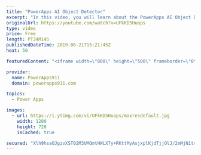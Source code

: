 ```yaml
---
title: "PowerApps AI Object Detector"
excerpt: "In this video, you will learn about the PowerApps AI Object Detector. And not just a quick demo app but we will dive into how to make a production level model and talk about how to refine it with error reporting. So very cool.   Video on PowerApps Email Attachments https://www.youtube.com/watch?v=V3feURQfY3M"
originalUrl: https://youtube.com/watch?v=UFkKD5Huops
type: video
price: Free
length: PT34M14S
publishedDateTime: 2019-06-21T15:21:45Z
heat: 50

featuredContent: "<iframe width=\"800\" height=\"500\" frameborder=\"0\" src=\"https://www.youtube.com/embed/UFkKD5Huops\" allow=\"accelerometer; autoplay; encrypted-media; gyroscope; picture-in-picture\" allowfullscreen></iframe>"

provider:
  name: PowerApps911
  domain: powerapps911.com

topics:
  - Power Apps

images:
  - url: https://i.ytimg.com/vi/UFkKD5Huops/maxresdefault.jpg
    width: 1280
    height: 720
    isCached: true

secured: "Xlh9hsaOJgzvXST02M3UMQmtHWLX7y+RKttMyAsjxplKjdTjjOlJ/2mMjN1tr18AwJfeUVVySIt78aYvmydgdjln//hMwuPaJh1wT4tWb3M3aQz7f+C/B31qMkgoTGfZ7p69pRYQIIQt+HPuMA2dDSpWr5ljAqBsGBlLdeiig7Qy38Bao0eQu9ab0i0hTrMGnUrn42vY+U5K8p5z+UBrtC1STYurSyAkuvygsz6GsRTWzeejXdcpR/a7qVmBJqjlDqY5MLao+yhBlDSsJ5lTZAUGZl8b8SWVCsRYywba2o9dwc3NKioUuVVnUBZvb1hOkPPi3ahp5klOesCyhiYQvk+SeLhhhe0Xvs2EnvuWGhpPl50PdX1H87R9Q2pVtBruXfyZZhz5YOYqTG6qA9NwIU22RIkoezuCYJmdGWymdzs=;vyYuHZ/vLD4JkkrIVOTPpA=="
---
```


